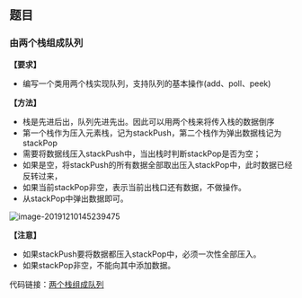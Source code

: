 ## 题目

### 由两个栈组成队列

**【要求】**

- 编写一个类用两个栈实现队列，支持队列的基本操作(add、poll、peek)

**【方法】**

- 栈是先进后出，队列先进先出。因此可以用两个栈来将传入栈的数据倒序
- 第一个栈作为压入元素栈，记为stackPush，第二个栈作为弹出数据栈记为stackPop
- 需要将数据线压入stackPush中，当出栈时判断stackPop是否为空；
- 如果是空，将stackPush的所有数据全部取出压入stackPop中，此时数据已经反转过来，
- 如果当前stackPop非空，表示当前出栈口还有数据，不做操作。
- 从stackPop中弹出数据即可。

![image-20191210145239475](/Users/huximing/IdeaProjects/OptimalSolution/doc/stackAndQueue/StackToQueue.assets/image-20191210145239475.png)

**【注意】**

- 如果stackPush要将数据都压入stackPop中，必须一次性全部压入。
- 如果stackPop非空，不能向其中添加数据。

代码链接：[两个栈组成队列](../../src/main/java/com/mi/learn/Stack_1/Stack2.java)